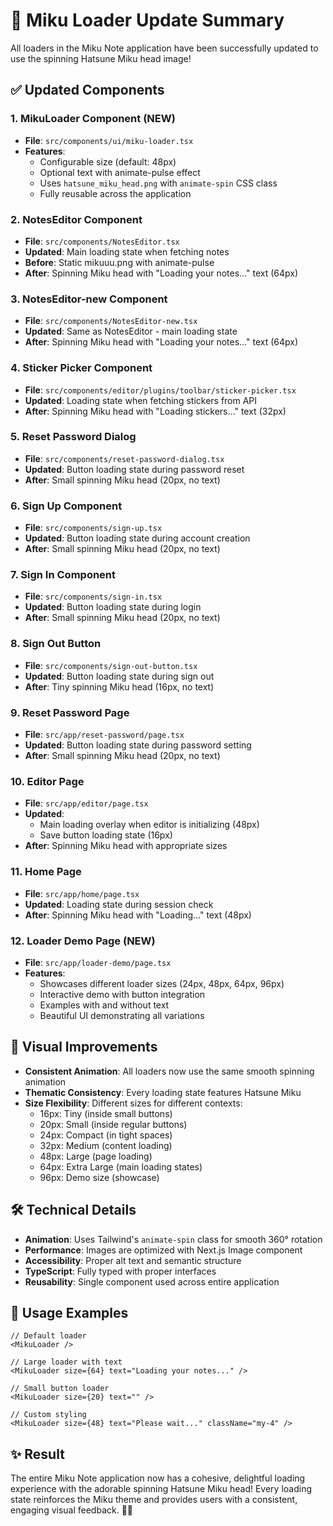 # 🎵 Miku Loader Update Summary

All loaders in the Miku Note application have been successfully updated to use the spinning Hatsune Miku head image!

## ✅ Updated Components

### 1. **MikuLoader Component** (NEW)

- **File**: `src/components/ui/miku-loader.tsx`
- **Features**:
  - Configurable size (default: 48px)
  - Optional text with animate-pulse effect
  - Uses `hatsune_miku_head.png` with `animate-spin` CSS class
  - Fully reusable across the application

### 2. **NotesEditor Component**

- **File**: `src/components/NotesEditor.tsx`
- **Updated**: Main loading state when fetching notes
- **Before**: Static mikuuu.png with animate-pulse
- **After**: Spinning Miku head with "Loading your notes..." text (64px)

### 3. **NotesEditor-new Component**

- **File**: `src/components/NotesEditor-new.tsx`
- **Updated**: Same as NotesEditor - main loading state
- **After**: Spinning Miku head with "Loading your notes..." text (64px)

### 4. **Sticker Picker Component**

- **File**: `src/components/editor/plugins/toolbar/sticker-picker.tsx`
- **Updated**: Loading state when fetching stickers from API
- **After**: Spinning Miku head with "Loading stickers..." text (32px)

### 5. **Reset Password Dialog**

- **File**: `src/components/reset-password-dialog.tsx`
- **Updated**: Button loading state during password reset
- **After**: Small spinning Miku head (20px, no text)

### 6. **Sign Up Component**

- **File**: `src/components/sign-up.tsx`
- **Updated**: Button loading state during account creation
- **After**: Small spinning Miku head (20px, no text)

### 7. **Sign In Component**

- **File**: `src/components/sign-in.tsx`
- **Updated**: Button loading state during login
- **After**: Small spinning Miku head (20px, no text)

### 8. **Sign Out Button**

- **File**: `src/components/sign-out-button.tsx`
- **Updated**: Button loading state during sign out
- **After**: Tiny spinning Miku head (16px, no text)

### 9. **Reset Password Page**

- **File**: `src/app/reset-password/page.tsx`
- **Updated**: Button loading state during password setting
- **After**: Small spinning Miku head (20px, no text)

### 10. **Editor Page**

- **File**: `src/app/editor/page.tsx`
- **Updated**:
  - Main loading overlay when editor is initializing (48px)
  - Save button loading state (16px)
- **After**: Spinning Miku head with appropriate sizes

### 11. **Home Page**

- **File**: `src/app/home/page.tsx`
- **Updated**: Loading state during session check
- **After**: Spinning Miku head with "Loading..." text (48px)

### 12. **Loader Demo Page** (NEW)

- **File**: `src/app/loader-demo/page.tsx`
- **Features**:
  - Showcases different loader sizes (24px, 48px, 64px, 96px)
  - Interactive demo with button integration
  - Examples with and without text
  - Beautiful UI demonstrating all variations

## 🎨 Visual Improvements

- **Consistent Animation**: All loaders now use the same smooth spinning animation
- **Thematic Consistency**: Every loading state features Hatsune Miku
- **Size Flexibility**: Different sizes for different contexts:
  - 16px: Tiny (inside small buttons)
  - 20px: Small (inside regular buttons)
  - 24px: Compact (in tight spaces)
  - 32px: Medium (content loading)
  - 48px: Large (page loading)
  - 64px: Extra Large (main loading states)
  - 96px: Demo size (showcase)

## 🛠 Technical Details

- **Animation**: Uses Tailwind's `animate-spin` class for smooth 360° rotation
- **Performance**: Images are optimized with Next.js Image component
- **Accessibility**: Proper alt text and semantic structure
- **TypeScript**: Fully typed with proper interfaces
- **Reusability**: Single component used across entire application

## 🎯 Usage Examples

```tsx
// Default loader
<MikuLoader />

// Large loader with text
<MikuLoader size={64} text="Loading your notes..." />

// Small button loader
<MikuLoader size={20} text="" />

// Custom styling
<MikuLoader size={48} text="Please wait..." className="my-4" />
```

## ✨ Result

The entire Miku Note application now has a cohesive, delightful loading experience with the adorable spinning Hatsune Miku head! Every loading state reinforces the Miku theme and provides users with a consistent, engaging visual feedback. 🎤✨
